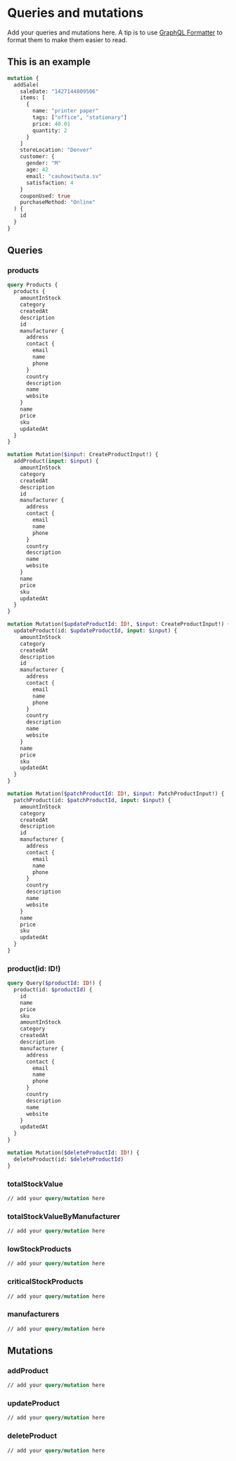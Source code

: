 # Queries and mutations

Add your queries and mutations here.
A tip is to use [GraphQL Formatter](https://jsonformatter.org/graphql-formatter) to format them to make them easier to read.

## This is an example

```graphql
mutation {
  addSale(
    saleDate: "1427144809506"
    items: [
      {
        name: "printer paper"
        tags: ["office", "stationary"]
        price: 40.01
        quantity: 2
      }
    ]
    storeLocation: "Denver"
    customer: {
      gender: "M"
      age: 42
      email: "cauhowitwuta.sv"
      satisfaction: 4
    }
    couponUsed: true
    purchaseMethod: "Online"
  ) {
    id
  }
}
```

## Queries

### products

```graphql
query Products {
  products {
    amountInStock
    category
    createdAt
    description
    id
    manufacturer {
      address
      contact {
        email
        name
        phone
      }
      country
      description
      name
      website
    }
    name
    price
    sku
    updatedAt
  }
}

mutation Mutation($input: CreateProductInput!) {
  addProduct(input: $input) {
    amountInStock
    category
    createdAt
    description
    id
    manufacturer {
      address
      contact {
        email
        name
        phone
      }
      country
      description
      name
      website
    }
    name
    price
    sku
    updatedAt
  }
}

mutation Mutation($updateProductId: ID!, $input: CreateProductInput!) {
  updateProduct(id: $updateProductId, input: $input) {
    amountInStock
    category
    createdAt
    description
    id
    manufacturer {
      address
      contact {
        email
        name
        phone
      }
      country
      description
      name
      website
    }
    name
    price
    sku
    updatedAt
  }
}

mutation Mutation($patchProductId: ID!, $input: PatchProductInput!) {
  patchProduct(id: $patchProductId, input: $input) {
    amountInStock
    category
    createdAt
    description
    id
    manufacturer {
      address
      contact {
        email
        name
        phone
      }
      country
      description
      name
      website
    }
    name
    price
    sku
    updatedAt
  }
}

```

### product(id: ID!)

```graphql
query Query($productId: ID!) {
  product(id: $productId) {
    id
    name
    price
    sku
    amountInStock
    category
    createdAt
    description
    manufacturer {
      address
      contact {
        email
        name
        phone
      }
      country
      description
      name
      website
    }
    updatedAt
  }
}

mutation Mutation($deleteProductId: ID!) {
  deleteProduct(id: $deleteProductId)
}

```

### totalStockValue

```graphql
// add your query/mutation here
```

### totalStockValueByManufacturer

```graphql
// add your query/mutation here
```

### lowStockProducts

```graphql
// add your query/mutation here
```

### criticalStockProducts

```graphql
// add your query/mutation here
```

### manufacturers

```graphql
// add your query/mutation here
```

## Mutations

### addProduct

```graphql
// add your query/mutation here
```

### updateProduct

```graphql
// add your query/mutation here
```

### deleteProduct

```graphql
// add your query/mutation here
```
